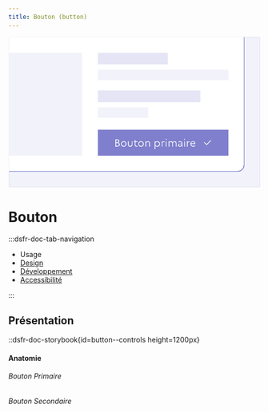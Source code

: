 ```yaml
---
title: Bouton (button)
---
```

![Bouton](./asset/cover/button.png)
# Bouton

:::dsfr-doc-tab-navigation
- Usage
- [Design](./design/index.md)
- [Développement](./develop/index.md)
- [Accessibilité](./accessibility/index.md)

:::

## Présentation

::dsfr-doc-storybook{id=button--controls height=1200px}

#### Anatomie

###### Bouton Primaire

###### Bouton Secondaire
